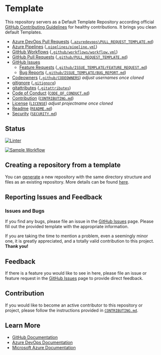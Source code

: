 #  Template

This repository servers as a Default Template Repository according official [GitHub Contributing Guidelines][ProjectSetup] for healthy contributions. It brings you clean default Templates.

- [Azure DevOps Pull Requests](.azuredevops/PULL_REQUEST_TEMPLATE.md) ([`.azuredevops\PULL_REQUEST_TEMPLATE.md`](`.azuredevops\PULL_REQUEST_TEMPLATE.md`))
- [Azure Pipelines](.pipelines/pipeline.yml) ([`.pipelines/pipeline.yml`](`.pipelines/pipeline.yml`))
- [GitHub Workflows](.github/workflows/workflow.yml) ([`.github/workflows/workflow.yml`](`.github/workflows/workflow.yml`))
- [GitHub Pull Requests](.github/PULL_REQUEST_TEMPLATE.md) ([`.github/PULL_REQUEST_TEMPLATE.md`](`.github/PULL_REQUEST_TEMPLATE.md`))
- [GitHub Issues](.github/ISSUE_TEMPLATE/)
  - [Feature Requests](.github/ISSUE_TEMPLATE/FEATURE_REQUEST.md) ([`.github/ISSUE_TEMPLATE/FEATURE_REQUEST.md`](`.github/ISSUE_TEMPLATE/FEATURE_REQUEST.md`))
  - [Bug Reports](.github/ISSUE_TEMPLATE/BUG_REPORT.md) ([`.github/ISSUE_TEMPLATE/BUG_REPORT.md`](`.github/ISSUE_TEMPLATE/BUG_REPORT.md`))
- [Codeowners](.github/CODEOWNERS) ([`.github/CODEOWNERS`](`.github/CODEOWNERS`)) _adjust usernames once cloned_
- [gitignore](.gitignore) ([`.gitignore`](.gitignore))
- [gitattributes](.gitattributes) ([`.gitattributes`](.gitattributes))
- [Code of Conduct](CODE_OF_CONDUCT.md) ([`CODE_OF_CONDUCT.md`](`CODE_OF_CONDUCT.md`))
- [Contribution](CONTRIBUTING.md) ([`CONTRIBUTING.md`](`CONTRIBUTING.md`))
- [License](LICENSE) ([`LICENSE`](`LICENSE`)) _adjust projectname once cloned_
- [Readme](README.md) ([`README.md`](`README.md`))
- [Security](SECURITY.md) ([`SECURITY.md`](`SECURITY.md`))


## Status

[![Linter](<https://github.com/segraef/Template/actions/workflows/linter.yml/badge.svg>)](<https://github.com/segraef/Template/actions/workflows/linter.yml>)

[![Sample Workflow](<https://github.com/segraef/Template/actions/workflows/workflow.yml/badge.svg>)](<https://github.com/segraef/Template/actions/workflows/workflow.yml>)

## Creating a repository from a template

You can [generate](https://github.com/segraef/Template/generate) a new repository with the same directory structure and files as an existing repository. More details can be found [here][CreateFromTemplate].

## Reporting Issues and Feedback

### Issues and Bugs

If you find any bugs, please file an issue in the [GitHub Issues][GitHubIssues] page. Please fill out the provided template with the appropriate information.

If you are taking the time to mention a problem, even a seemingly minor one, it is greatly appreciated, and a totally valid contribution to this project. **Thank you!**

## Feedback

If there is a feature you would like to see in here, please file an issue or feature request in the [GitHub Issues][GitHubIssues] page to provide direct feedback.

## Contribution

If you would like to become an active contributor to this repository or project, please follow the instructions provided in [`CONTRIBUTING.md`][Contributing].

## Learn More

* [GitHub Documentation][GitHubDocs]
* [Azure DevOps Documentation][AzureDevOpsDocs]
* [Microsoft Azure Documentation][MicrosoftAzureDocs]

<!-- References -->

<!-- Local -->
[ProjectSetup]: <https://docs.github.com/en/communities/setting-up-your-project-for-healthy-contributions>
[CreateFromTemplate]: <https://docs.github.com/en/github/creating-cloning-and-archiving-repositories/creating-a-repository-on-github/creating-a-repository-from-a-template>
[GitHubDocs]: <https://docs.github.com/>
[AzureDevOpsDocs]: <https://docs.microsoft.com/en-us/azure/devops/?view=azure-devops>
[GitHubIssues]: <https://github.com/segraef/Template/issues>
[Contributing]: CONTRIBUTING.md

<!-- External -->
[Az]: <https://img.shields.io/powershellgallery/v/Az.svg?style=flat-square&label=Az>
[AzGallery]: <https://www.powershellgallery.com/packages/Az/>
[PowerShellCore]: <https://github.com/PowerShell/PowerShell/releases/latest>

<!-- Docs -->
[MicrosoftAzureDocs]: <https://docs.microsoft.com/en-us/azure/>
[PowerShellDocs]: <https://docs.microsoft.com/en-us/powershell/>
